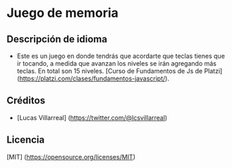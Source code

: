 # Juego de memoria

## Descripción de idioma
- Este es un juego en donde tendrás que acordarte que teclas tienes que ir tocando, a medida
que avanzan los niveles se irán agregando más teclas. En total son 15 niveles. [Curso de Fundamentos de Js de Platzi] (https://platzi.com/clases/fundamentos-javascript/).

## Créditos

- [Lucas Villarreal] (https://twitter.com/@lcsvillarreal)

## Licencia

[MIT] (https://opensource.org/licenses/MIT)
